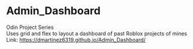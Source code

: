 # Admin_Dashboard
Odin Project Series<br>
Uses grid and flex to layout a dashboard of past Roblox projects of mines<br>
Link: https://dmartinez6319.github.io/Admin_Dashboard/
